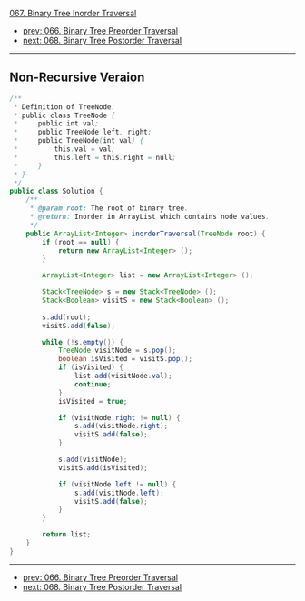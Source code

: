 [067. Binary Tree Inorder Traversal](http://www.lintcode.com/problem/binary-tree-inorder-traversal)

- [prev: 066. Binary Tree Preorder Traversal](066-binary-tree-preorder-traversal.md)
- [next: 068. Binary Tree Postorder Traversal](068-binary-tree-postorder-traversal.md)

---

## Non-Recursive Veraion

```java
/**
 * Definition of TreeNode:
 * public class TreeNode {
 *     public int val;
 *     public TreeNode left, right;
 *     public TreeNode(int val) {
 *         this.val = val;
 *         this.left = this.right = null;
 *     }
 * }
 */
public class Solution {
    /**
     * @param root: The root of binary tree.
     * @return: Inorder in ArrayList which contains node values.
     */
    public ArrayList<Integer> inorderTraversal(TreeNode root) {
        if (root == null) {
            return new ArrayList<Integer> ();
        }

        ArrayList<Integer> list = new ArrayList<Integer> ();

        Stack<TreeNode> s = new Stack<TreeNode> ();
        Stack<Boolean> visitS = new Stack<Boolean> ();
        
        s.add(root);
        visitS.add(false);

        while (!s.empty()) {
            TreeNode visitNode = s.pop();
            boolean isVisited = visitS.pop();
            if (isVisited) {
                list.add(visitNode.val);
                continue;
            }
            isVisited = true;

            if (visitNode.right != null) {
                s.add(visitNode.right);
                visitS.add(false);
            }

            s.add(visitNode);
            visitS.add(isVisited);

            if (visitNode.left != null) {
                s.add(visitNode.left);
                visitS.add(false);
            } 
        }

        return list;
    }
}
```

---

- [prev: 066. Binary Tree Preorder Traversal](066-binary-tree-preorder-traversal.md)
- [next: 068. Binary Tree Postorder Traversal](068-binary-tree-postorder-traversal.md)
